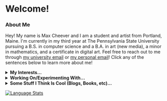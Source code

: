 # Welcome!
### About Me
Hey! My name is Max Cheever and I am a student and artist from Portland, Maine. I'm currently in my third year at The Pennsylvania State University pursuing a B.S. in computer science and a B.A. in art (new media), a minor in mathematics, and a certificate in digital art. Feel free to reach out to me through [my university email](mailto:mpc6231@psu.edu?subject=[GitHub]%20Max%20Cheever) or [my personal email](mailto:cheevermax@gmail.com)! Click any of the sentences below to learn more about me!
<details>
  <summary><b>My Interests...</b></summary>
  <p></p>
  <p>:infinity: Mathematics and Computer Science</p>
  <p>:foggy: Contemporary Art</p>
  <p>:technologist: Programming</p>
</details>
<details>
  <summary><b>Working On/Experimenting With...</b></summary>
  <p></p>
  <p>:office_worker: Software Engineering Internship at Tyler Technologies</p>
  <p>:foggy: Personal Art</p>
  <p>:technologist: Google Foobar</p>
  <p>:teacher: Summer Courses in Art History, Writing, Speaking, and Statistics</p>
  <p>:white_check_mark: Grading for CMPSC 132 - Data Structures at Penn State</p>
</details>
<details>
  <summary><b>Some Stuff I Think Is Cool (Blogs, Books, etc)...</b></summary>
  <p></p>
  <a href="https://esoteric.codes">:computer: Esoteric Codes by Daniel Temkin (Blog)</a>
  <br>
  <br>
  <a href="https://xkcd.com/archive/">:speech_balloon: XKCD by Randall Munroe (Webcomic)</a>
  <br>
  <br>
  <a href="https://theswissbay.ch/pdf/Gentoomen%20Library/Extra/Douglas_R._Hofstadter-Gödel%2C_Escher%2C_Bach__An_Eternal_Golden_Braid_%28Twentieth-Anniversary_Edition%29-Basic_Books%281999%29.pdf">:blue_book: Gödel, Escher, Bach: An Eternal Golden Braid By Douglas R. Hofstadter (Book)</a>
  <br>
  <br>
  <a href="http://vattay.web.elte.hu/lectures/ChaosTheory/James%20Gleick%20-%20Chaos.%20Making%20a%20new%20science.pdf">:butterfly: Chaos: Making a New Science by James Gleick (Book)</a>
  <br>
  <br>
  <a href="https://coryarcangel.com">:white_square_button: Cory Arcangel (Artist)</a>
  <br>
  <br>
  <a href="https://www.newrafael.com/websites/">:art: Rafaël Rozendaal (Artist)</a>
  <br>
  <br>
  <a href="https://refikanadol.com">:fireworks: Refik Anadol (Artist)</a>
  <br>
  <br>
  <a href="https://americanartist.us/work">:minidisc: American Artist (Artist)</a>
  <br>
  <br>
  <a href="https://sougwen.com">:robot: Sougwen 愫君 Chung (Artist)</a>
</details>

[![Language Stats](https://github-readme-stats-eta-orcin.vercel.app/api/top-langs/?username=maxcheever&exclude_repo=mern-exercise-tracker,practice-portfolio,chatcord,WeAreLiving-practice,counter-app,p5&langs_count=9&size_weight=0.1&count_weight=0.9&layout=donut-vertical&hide_border=true&bg_color=00000000&text_color=ffffff&title_color=ffffff&card_width=300&hide=html,css)](https://github-readme-stats-eta-orcin.vercel.app)

<!---
[![](https://metrics.lecoq.io/maxcheever?template=classic&base.header=0&base.activity=0&base.community=0&base.repositories=0&base.metadata=0&isocalendar=1&base=header%2C%20activity%2C%20community%2C%20repositories%2C%20metadata&base.indepth=false&base.hireable=false&base.skip=false&isocalendar=false&isocalendar.duration=full-year&config.timezone=America%2FNew_York)](https://metrics.lecoq.io/)

![Stats](http://github-profile-summary-cards.vercel.app/api/cards/profile-details?username=maxcheever&theme=transparent)
<img src="https://maxcheever.github.io/max-cheever/images/shape.png" width="" height="" align="center">

![Python](https://img.shields.io/badge/python-3670A0?style=for-the-badge&logo=python&logoColor=ffdd54)
![Java](https://img.shields.io/badge/java-%23ED8B00.svg?style=for-the-badge&logo=java&logoColor=white)
![React](https://img.shields.io/badge/react-%2320232a.svg?style=for-the-badge&logo=react&logoColor=%2361DAFB)
![NodeJS](https://img.shields.io/badge/node.js-6DA55F?style=for-the-badge&logo=node.js&logoColor=white)
![p5js](https://img.shields.io/badge/p5.js-ED225D?style=for-the-badge&logo=p5.js&logoColor=FFFFFF)
![Wikipedia](https://img.shields.io/badge/Wikipedia-%23000000.svg?style=for-the-badge&logo=wikipedia&logoColor=white)
![Stack Exchange](https://img.shields.io/badge/StackExchange-%23ffffff.svg?style=for-the-badge&logo=StackExchange&logoColor=white)
![Git](https://img.shields.io/badge/git-%23F05033.svg?style=for-the-badge&logo=git&logoColor=white)
![Khan Academy](https://img.shields.io/badge/KhanAcademy-%2314BF96.svg?style=for-the-badge&logo=KhanAcademy&logoColor=white)
![Adobe Creative Cloud](https://img.shields.io/badge/Adobe%20Creative%20Cloud-DA1F26.svg?style=for-the-badge&logo=Adobe%20Creative%20Cloud&logoColor=white)
![Figma](https://img.shields.io/badge/figma-%23F24E1E.svg?style=for-the-badge&logo=figma&logoColor=white)
![JavaScript](https://img.shields.io/badge/javascript-%23323330.svg?style=for-the-badge&logo=javascript&logoColor=%23F7DF1E)
![HTML5](https://img.shields.io/badge/html5-%23E34F26.svg?style=for-the-badge&logo=html5&logoColor=white)
![CSS3](https://img.shields.io/badge/css3-%231572B6.svg?style=for-the-badge&logo=css3&logoColor=white)
![LaTeX](https://img.shields.io/badge/latex-%23008080.svg?style=for-the-badge&logo=latex&logoColor=white)
![TypeScript](https://img.shields.io/badge/TypeScript-007ACC?style=for-the-badge&logo=typescript&logoColor=white)
-->
